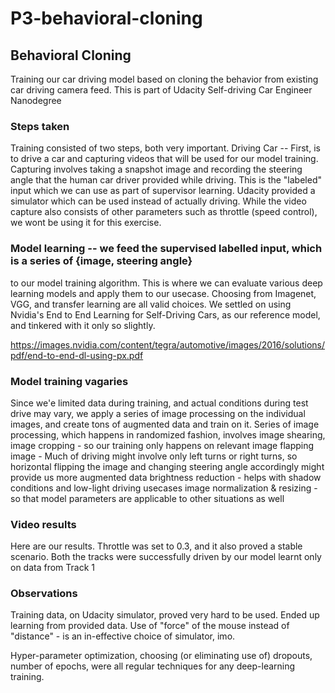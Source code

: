 # P3-behavioral-cloning

## Behavioral Cloning 
  Training our car driving model based on cloning the behavior from existing car driving camera feed. 
  This is part of Udacity Self-driving Car Engineer Nanodegree
  
### Steps taken
  Training consisted of two steps, both very important. 
  Driving Car -- First, is to drive a car and capturing videos that will be used for our model training. 
  Capturing involves taking a snapshot image and recording the steering angle that the human car driver
  provided while driving. This is the "labeled" input which we can use as part of supervisor learning. 
  Udacity provided a simulator which can be used instead of actually driving. While the video capture also 
  consists of other parameters such as throttle (speed control), we wont be using it for this exercise.
  
### Model learning -- we feed the supervised labelled input, which is a series of {image, steering angle}
  to our model training algorithm. This is where we can evaluate various deep learning models and apply
  them to our usecase. Choosing from Imagenet, VGG, and transfer learning are all valid choices. We
  settled on using Nvidia's End to End Learning for Self-Driving Cars, as our reference model, and 
  tinkered with it only so slightly. 
  
  https://images.nvidia.com/content/tegra/automotive/images/2016/solutions/pdf/end-to-end-dl-using-px.pdf

### Model training vagaries
  Since we'e limited data during training, and actual conditions during test drive may vary, we apply a series
  of image processing on the individual images, and create tons of augmented data and train on it. Series of
  image processing, which happens in randomized fashion, involves
    image shearing, 
    image cropping - so our training only happens on relevant image
    flapping image - Much of driving might involve only left turns or right turns, so horizontal flipping the 
    image and changing steering angle accordingly might provide us more augmented data
    brightness reduction - helps with shadow conditions and low-light driving usecases
    image normalization & resizing - so that model parameters are applicable to other situations as well
    
### Video results
  Here are our results. Throttle was set to 0.3, and it also proved a stable scenario. Both the tracks were
  successfully driven by our model learnt only on data from Track 1
  
  
### Observations
  Training data, on Udacity simulator, proved very hard to be used. Ended up learning from provided data.
  Use of "force" of the mouse instead of "distance" - is an in-effective choice of simulator, imo. 
  
  Hyper-parameter optimization, choosing (or eliminating use of) dropouts, number of epochs, were all 
  regular techniques for any deep-learning training. 
  
  
    
